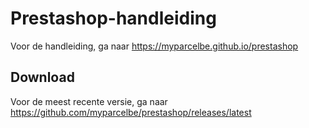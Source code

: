 # Prestashop-handleiding

Voor de handleiding, ga naar https://myparcelbe.github.io/prestashop

## Download

Voor de meest recente versie, ga naar https://github.com/myparcelbe/prestashop/releases/latest
